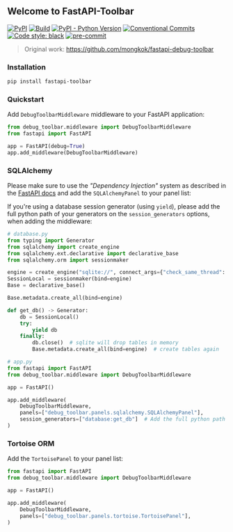 ## Welcome to FastAPI-Toolbar

[![PyPI](https://img.shields.io/pypi/v/stela)](https://pypi.org/project/fastpi-toolbar/)
[![Build](https://github.com/chrismaille/fastpi-toolbar/workflows/tests/badge.svg)](https://github.com/chrismaille/fastpi-toolbar/actions)
[![PyPI - Python Version](https://img.shields.io/pypi/pyversions/fastpi-toolbar)](https://www.python.org)
[![Conventional Commits](https://img.shields.io/badge/Conventional%20Commits-1.0.0-yellow.svg)](https://conventionalcommits.org)
[![Code style: black](https://img.shields.io/badge/code%20style-black-000000.svg)](https://github.com/psf/black)
[![pre-commit](https://img.shields.io/badge/pre--commit-enabled-brightgreen?logo=pre-commit&logoColor=white)](https://github.com/pre-commit/pre-commit)


> Original work: https://github.com/mongkok/fastapi-debug-toolbar

### Installation

```sh
pip install fastapi-toolbar
```

### Quickstart

Add `DebugToolbarMiddleware` middleware to your FastAPI application:

```py
from debug_toolbar.middleware import DebugToolbarMiddleware
from fastapi import FastAPI

app = FastAPI(debug=True)
app.add_middleware(DebugToolbarMiddleware)
```

### SQLAlchemy

Please make sure to use the *"Dependency Injection"* system as described in the [FastAPI docs](https://fastapi.tiangolo.com/tutorial/sql-databases/#create-a-dependency) and add the `SQLAlchemyPanel` to your panel list:

If you're using a database session generator (using `yield`), please add the full python path of your generators
on the `session_generators` options, when adding the middleware:

```python
# database.py
from typing import Generator
from sqlalchemy import create_engine
from sqlalchemy.ext.declarative import declarative_base
from sqlalchemy.orm import sessionmaker

engine = create_engine("sqlite://", connect_args={"check_same_thread": False})
SessionLocal = sessionmaker(bind=engine)
Base = declarative_base()

Base.metadata.create_all(bind=engine)

def get_db() -> Generator:
    db = SessionLocal()
    try:
        yield db
    finally:
        db.close()  # sqlite will drop tables in memory
        Base.metadata.create_all(bind=engine)  # create tables again
```

```py
# app.py
from fastapi import FastAPI
from debug_toolbar.middleware import DebugToolbarMiddleware

app = FastAPI()

app.add_middleware(
    DebugToolbarMiddleware,
    panels=["debug_toolbar.panels.sqlalchemy.SQLAlchemyPanel"],
    session_generators=["database:get_db"]  # Add the full python path of your session generators
)
```

### Tortoise ORM

Add the `TortoisePanel` to your panel list:

```py
from fastapi import FastAPI
from debug_toolbar.middleware import DebugToolbarMiddleware

app = FastAPI()

app.add_middleware(
    DebugToolbarMiddleware,
    panels=["debug_toolbar.panels.tortoise.TortoisePanel"],
)
```
